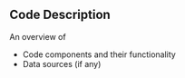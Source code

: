 ## Code Description

An overview of 
* Code components and their functionality 
* Data sources (if any)
